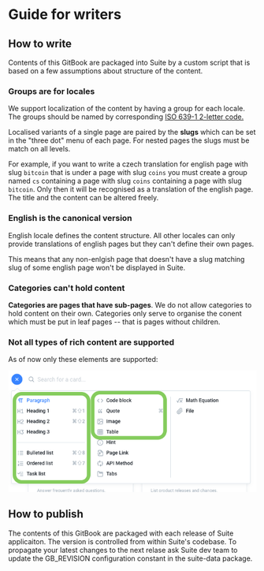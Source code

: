 # Guide for writers

## How to write

Contents of this GitBook are packaged into Suite by a custom script that is based on a few assumptions about structure of the content.

### Groups are for locales

We support localization of the content by having a group for each locale. The groups should be named by corresponding  [ISO 639-1 2-letter code.](https://www.wikiwand.com/en/List_of_ISO_639-1_codes)

Localised variants of a single page are paired by the **slugs** which can be set in the "three dot" menu of each page. For nested pages the slugs must be match on all levels.  
  
For example, if you want to write a czech translation for english page with slug `bitcoin` that is under a page with slug `coins` you must create a group named `cs` containing a page with slug `coins` containing a page with slug `bitcoin`. Only then it will be recognised as a translation of the english page. The title and the content can be altered freely.

### English is the canonical version

English locale defines the content structure. All other locales can only provide translations of english pages but they can't define their own pages.

This means that any non-enlgish page that doesn't have a slug matching slug of some english page won't be displayed in Suite.

### Categories can't hold content

**Categories are pages that have sub-pages**. We do not allow categories to hold content on their own. Categories only serve to organise the conent which must be put in leaf pages -- that is pages without children.

### Not all types of rich content are supported

As of now only these elements are supported:

![](.gitbook/assets/117797589-77aebc00-b250-11eb-8d92-31c37bf83803.png)

## How to publish

The contents of this GitBook are packaged with each release of Suite applicaiton. The version is controlled from within Suite's codebase. To propagate your latest changes to the next relase ask Suite dev team to update the GB\_REVISION configuration constant in the suite-data package.

